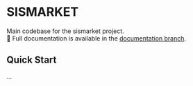 # SISMARKET

Main codebase for the sismarket project.  
📘 Full documentation is available in the [documentation branch](https://cainavieira.github.io/sismarket/).

## Quick Start
...
